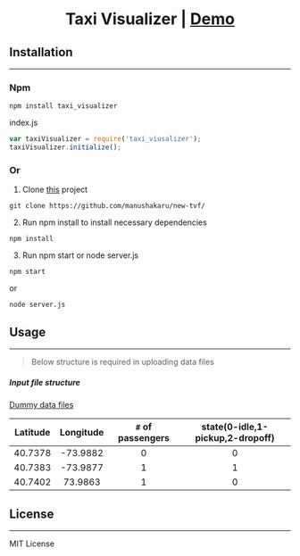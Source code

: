 <h1 align="center">Taxi Visualizer | <a href="https://manushakaru.github.io/">Demo</a></h1>


## Installation
---
### Npm
```
npm install taxi_visualizer
```
index.js
```js
var taxiVisualizer = require('taxi_viusalizer');
taxiVisualizer.initialize();

```
### Or 

1. Clone [this](https://github.com/manushakaru/new-tvf/) project
```
git clone https://github.com/manushakaru/new-tvf/
```
2. Run npm install to install necessary dependencies
```
npm install
```
3. Run npm start or node server.js
```
npm start
```
or
```
node server.js
```
## Usage 
---

> Below structure is required in uploading data files 

##### Input file structure 

[Dummy data files](https://github.com/manushakaru/new-tvf/tree/master/public/data)

| Latitude         | Longitude     | `#` of passengers  | state(0-idle,1-pickup,2-dropoff)|
| ------------- |:-------------:| :-----:|:-----:|
| 40.7378     | -73.9882 | 0 | 0 |
| 40.7383      | -73.9877      |   1 | 1 |
| 40.7402 |73.9863      |    1 | 0 |

## License
---
MIT License
